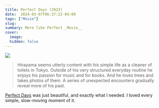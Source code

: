 ```yaml
---
title: Perfect Days (2023)
date:  2024-03-07T06:37:22-04:00
tags: ["Movie"]
slug:
summary: More like Perfect _Movie__
cover:
  image:
  hidden: false
---
```


![](/img/2024/03/20240307-perfect-days.png)


> Hirayama seems utterly content with his simple life as a cleaner of toilets in Tokyo. Outside of his very structured everyday routine he enjoys his passion for music and for books. And he loves trees and takes photos of them. A series of unexpected encounters gradually reveal more of his past.

[Perfect Days](https://letterboxd.com/film/perfect-days-2023/) was just beautiful, and exactly what I needed. I loved every simple, slow-moving moment of it.

